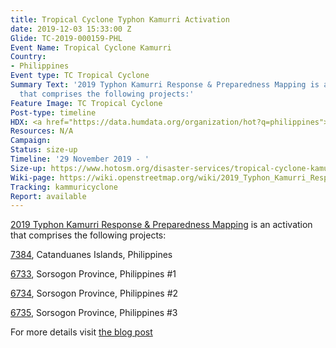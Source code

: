 ```yaml
---
title: Tropical Cyclone Typhon Kamurri Activation
date: 2019-12-03 15:33:00 Z
Glide: TC-2019-000159-PHL
Event Name: Tropical Cyclone Kamurri
Country:
- Philippines
Event type: TC Tropical Cyclone
Summary Text: '2019 Typhon Kamurri Response & Preparedness Mapping is an activation
  that comprises the following projects:'
Feature Image: TC Tropical Cyclone
Post-type: timeline
HDX: <a href="https://data.humdata.org/organization/hot?q=philippines">Philippines</a>
Resources: N/A
Campaign: 
Status: size-up
Timeline: '29 November 2019 - '
Size-up: https://www.hotosm.org/disaster-services/tropical-cyclone-kamurri-size-up/
Wiki-page: https://wiki.openstreetmap.org/wiki/2019_Typhon_Kamurri_Response_%26_Preparedness_Mapping
Tracking: kammuricyclone
Report: available
---
```


<a href="https://wiki.openstreetmap.org/wiki/MapBeks">2019 Typhon Kamurri Response & Preparedness Mapping</a> is an activation that comprises the following projects:

<a href="https://tasks.hotosm.org/projects/7384">7384</a>, Catanduanes Islands, Philippines

<a href="https://tasks.hotosm.org/projects/6733">6733</a>, Sorsogon Province, Philippines #1	

<a href="https://tasks.hotosm.org/projects/6734">6734</a>, Sorsogon Province, Philippines #2

<a href="https://tasks.hotosm.org/projects/6735">6735</a>, Sorsogon Province, Philippines #3	

For more details visit <a href="https://www.mapbeks.org/post/mapbeks-full-support-in-ty-rolly-mapping-operations">the blog post</a>